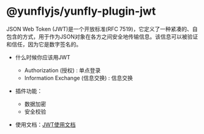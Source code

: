 # @yunflyjs/yunfly-plugin-jwt

JSON Web Token (JWT)是一个开放标准(RFC 7519)，它定义了一种紧凑的、自包含的方式，用于作为JSON对象在各方之间安全地传输信息。该信息可以被验证和信任，因为它是数字签名的。

- 什么时候你应该用JWT
    - Authorization (授权) : 单点登录
    - Information Exchange (信息交换) : 信息交换

- 插件功能：
    - 数据加密
    - 安全校验

- 使用文档：[JWT使用文档](../secruity/jwt)

